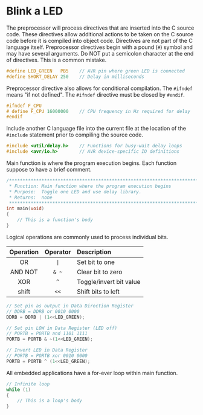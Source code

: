 # Blink a LED

The preprocessor will process directives that are inserted into the C source code. These directives allow additional actions to be taken on the C source code before it is compiled into object code. Directives are not part of the C language itself. Preprocessor directives begin with a pound (`#`) symbol and may have several arguments. Do NOT put a semicolon character at the end of directives. This is a common mistake.

```c
#define LED_GREEN   PB5    // AVR pin where green LED is connected
#define SHORT_DELAY 250    // Delay in milliseconds
```

Preprocessor directive also allows for conditional compilation. The `#ifndef` means "if not defined". The `#ifndef` directive must be closed by `#endif`.
                        
```c
#ifndef F_CPU
# define F_CPU 16000000    // CPU frequency in Hz required for delay
#endif
```

Include another C language file into the current file at the location of the `#include` statement prior to compiling the source code.

```c
#include <util/delay.h>    // Functions for busy-wait delay loops
#include <avr/io.h>        // AVR device-specific IO definitions
```

Main function is where the program execution begins. Each function suppose to have a brief comment.

```c
/**********************************************************************
 * Function: Main function where the program execution begins
 * Purpose:  Toggle one LED and use delay library.
 * Returns:  none
 **********************************************************************/
int main(void)
{
    // This is a function's body
}
```

Logical operations are commonly used to process individual bits.

Operation | Operator | Description
:--: | :--: | :--
OR  | `\|` | Set bit to one
AND NOT | `& ~` | Clear bit to zero
XOR | `^` | Toggle/invert bit value
shift | `<<` | Shift bits to left

```c
// Set pin as output in Data Direction Register
// DDRB = DDRB or 0010 0000
DDRB = DDRB | (1<<LED_GREEN);

// Set pin LOW in Data Register (LED off)
// PORTB = PORTB and 1101 1111
PORTB = PORTB & ~(1<<LED_GREEN);

// Invert LED in Data Register
// PORTB = PORTB xor 0010 0000
PORTB = PORTB ^ (1<<LED_GREEN);
```

All embedded applications have a for-ever loop within main function.

```c
// Infinite loop
while (1)
{
    // This is a loop's body
}
```
